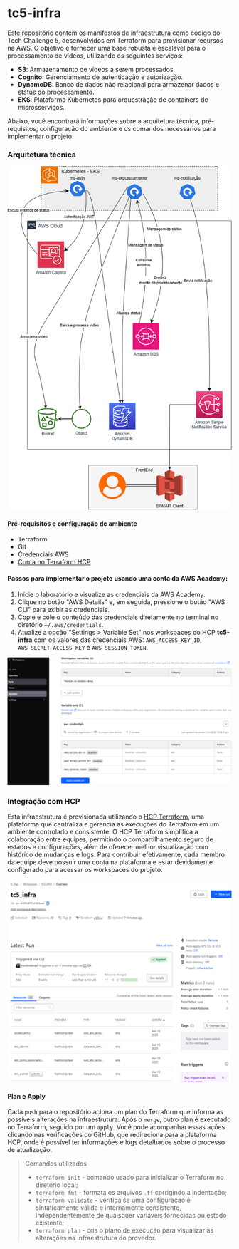 # tc5-infra

Este repositório contém os manifestos de infraestrutura como código do Tech Challenge 5, desenvolvidos em Terraform para provisionar recursos na AWS. O objetivo é fornecer uma base robusta e escalável para o processamento de vídeos, utilizando os seguintes serviços:

- **S3**: Armazenamento de vídeos a serem processados.
- **Cognito**: Gerenciamento de autenticação e autorização.
- **DynamoDB**: Banco de dados não relacional para armazenar dados e status do processamento.
- **EKS**: Plataforma Kubernetes para orquestração de containers de microsserviços.

Abaixo, você encontrará informações sobre a arquitetura técnica, pré-requisitos, configuração do ambiente e os comandos necessários para implementar o projeto.

### Arquitetura técnica

![arquitetura-tecnica](docs/image/arquitetura-process-video2.png)

#### Pré-requisitos e configuração de ambiente

- Terraform
- Git
- Credenciais AWS
- [Conta no Terraform HCP](https://app.terraform.io/app/tc_fiap/workspaces)

#### Passos para implementar o projeto usando uma conta da AWS Academy:

1. Inicie o laboratório e visualize as credenciais da AWS Academy.
2. Clique no botão "AWS Details" e, em seguida, pressione o botão "AWS CLI" para exibir as credenciais.
3. Copie e cole o conteúdo das credenciais diretamente no terminal no diretório `~/.aws/credentials`.
4. Atualize a opção "Settings > Variable Set" nos workspaces do HCP **tc5-infra** com os valores das credenciais AWS: `AWS_ACCESS_KEY_ID`, `AWS_SECRET_ACCESS_KEY` e `AWS_SESSION_TOKEN`.

![image](docs/image/hcp-vars.png)


### Integração com HCP

Esta infraestrutura é provisionada utilizando o [HCP Terraform](https://developer.hashicorp.com/terraform/cloud-docs), uma plataforma que centraliza e gerencia as execuções do Terraform em um ambiente controlado e consistente. O HCP Terraform simplifica a colaboração entre equipes, permitindo o compartilhamento seguro de estados e configurações, além de oferecer melhor visualização com histórico de mudanças e logs. Para contribuir efetivamente, cada membro da equipe deve possuir uma conta na plataforma e estar devidamente configurado para acessar os workspaces do projeto.

![image](docs/image/hcp-tc5-infra.png)

#### Plan e Apply

Cada `push` para o repositório aciona um plan do Terraform que informa as possíveis alterações na infraestrutura. Após o `merge`, outro plan é executado no Terraform, seguido por um `apply`. Você pode acompanhar essas ações clicando nas verificações do GitHub, que redireciona para a plataforma HCP, onde é possível ter informações e logs detalhados sobre o processo de atualização.

> Comandos utilizados
> - `terraform init` - comando usado para inicializar o Terraform no diretório local;
> - `terraform fmt` - formata os arquivos `.tf` corrigindo a indentação;
> - `terraform validate` - verifica se uma configuração é sintaticamente válida e internamente consistente, independentemente de quaisquer variáveis fornecidas ou estado existente;
>- `terraform plan` - cria o plano de execução para visualizar as alterações na infraestrutura do provedor.
